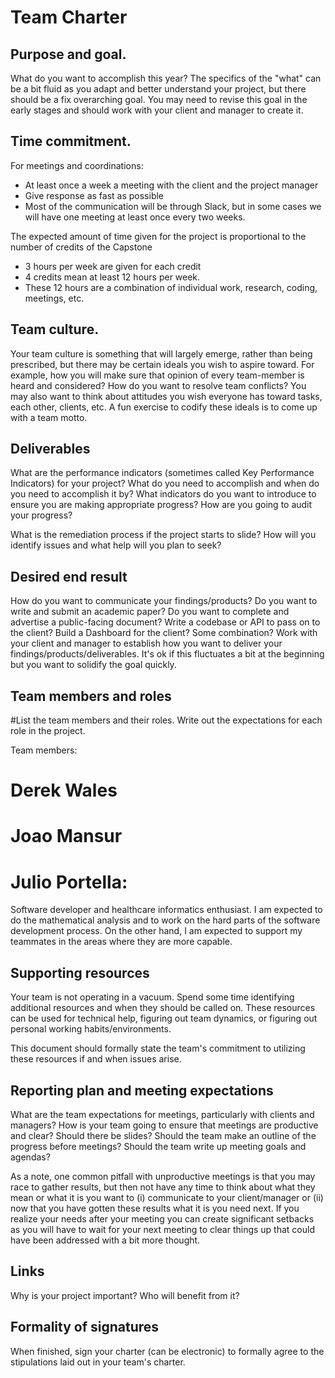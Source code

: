 # Team Charter
## Purpose and goal.  

What do you want to accomplish this year? The specifics of the "what" can be a bit fluid as you adapt and better understand your project, but there should be a fix overarching goal.  You may need to revise this goal in the early stages and should work with your client and manager to create it.

## Time commitment.

For meetings and coordinations:
 * At least once a week a meeting with the client and the project manager
 * Give response as fast as possible
 * Most of the communication will be through Slack, but in some cases we will have one meeting at least once every two weeks.

The expected amount of time given for the project is proportional to the number of credits of the Capstone
 * 3 hours per week are given for each credit
 * 4 credits mean at least 12 hours per week.
 * These 12 hours are a combination of individual work, research, coding, meetings, etc.

## Team culture.

Your team culture is something that will largely emerge, rather than being prescribed, but there may be certain ideals you wish to aspire toward. For example, how you will make sure that opinion of every team-member is heard and considered? How do you want to resolve team conflicts? You may also want to think about attitudes you wish everyone has toward tasks, each other, clients, etc. A fun exercise to codify these ideals is to come up with a team motto.

## Deliverables

What are the performance indicators (sometimes called Key Performance Indicators) for your project?  What do you need to accomplish and when do you need to accomplish it by?  What indicators do you want to introduce to ensure you are making appropriate progress?  How are you going to audit your progress?

What is the remediation process if the project starts to slide?  How will you identify issues and what help will you plan to seek?

## Desired end result

How do you want to communicate your findings/products?  Do you want to write and submit an academic paper? Do you want to complete and advertise a public-facing document?  Write a codebase or API to pass on to the client?  Build a Dashboard for the client? Some combination? Work with your client and manager to establish how you want to deliver your findings/products/deliverables. It's ok if this fluctuates a bit at the beginning but you want to solidify the goal quickly.

## Team members and roles

#List the team members and their roles.  Write out the expectations for each role in the project.

Team members:

# Derek Wales

# Joao Mansur

# Julio Portella:
Software developer and healthcare informatics enthusiast. I am expected to do the mathematical analysis and to work on the hard parts of the software development process. On the other hand, I am expected to support my teammates in the areas where they are more capable.


## Supporting resources

Your team is not operating in a vacuum.  Spend some time identifying additional resources and when they should be called on.  These resources can be used for technical help, figuring out team dynamics, or figuring out personal working habits/environments.

This document should formally state the team's commitment to utilizing these resources if and when issues arise.

## Reporting plan and meeting expectations

What are the team expectations for meetings, particularly with clients and managers? How is your team going to ensure that meetings are productive and clear? Should there be slides? Should the team make an outline of the progress before meetings?  Should the team write up meeting goals and agendas? 

As a note, one common pitfall with unproductive meetings is that you may race to gather results, but then not have any time to think about what they mean or what it is you want to (i) communicate to your client/manager or (ii) now that you have gotten these results what it is you need next.  If you realize your needs after your meeting you can create significant setbacks as you will have to wait for your next meeting to clear things up that could have been addressed with a bit more thought.

## Links

Why is your project important?  Who will benefit from it?

## Formality of signatures

When finished, sign your charter (can be electronic) to formally agree to the stipulations laid out in your team's charter.

